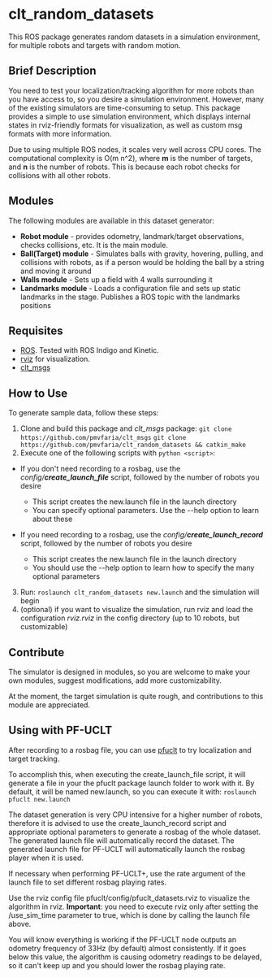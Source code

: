 # clt\_random\_datasets

This ROS package generates random datasets in a simulation environment, for multiple robots and targets with random motion.

## Brief Description

You need to test your localization/tracking algorithm for more robots than you have access to, so you desire a simulation environment. However, many of the existing simulators are time-consuming to setup. This package provides a simple to use simulation environment, which displays internal states in rviz-friendly formats for visualization, as well as custom msg formats with more information.

Due to using multiple ROS nodes, it scales very well across CPU cores. The computational complexity is O(m n^2), where **m** is the number of targets, and **n** is the number of robots. This is because each robot checks for collisions with all other robots.

## Modules

The following modules are available in this dataset generator:

* **Robot module** - provides odometry, landmark/target observations, checks collisions, etc. It is the main module.
* **Ball(Target) module** - Simulates balls with gravity, hovering, pulling, and collisions with robots, as if a person would be holding the ball by a string and moving it around
* **Walls module** - Sets up a field with 4 walls surrounding it
* **Landmarks module** - Loads a configuration file and sets up static landmarks in the stage. Publishes a ROS topic with the landmarks positions

## Requisites

* [ROS](https://www.ros.org). Tested with ROS Indigo and Kinetic.
* [rviz](https://wiki.ros.org/rviz) for visualization.
* [clt_msgs](https://github.com/pmvfaria/clt_msgs)

## How to Use

To generate sample data, follow these steps:

1. Clone and build this package and *clt\_msgs* package:
`git clone https://github.com/pmvfaria/clt_msgs`
`git clone https://github.com/pmvfaria/clt_random_datasets && catkin_make`
2. Execute one of the following scripts with `python <script>`:
  * If you don't need recording to a rosbag, use the *config/**create\_launch\_file*** script, followed by the number of robots you desire
    * This script creates the new.launch file in the launch directory
    * You can specify optional parameters. Use the --help option to learn about these
    
  * If you need recording to a rosbag, use the *config/**create\_launch\_record*** script, followed by the number of robots you desire
    * This script creates the new.launch file in the launch directory
    * You should use the --help option to learn how to specify the many optional parameters
3. Run: `roslaunch clt_random_datasets new.launch` and the simulation will begin
4. (optional) if you want to visualize the simulation, run rviz and load the configuration *rviz.rviz* in the config directory (up to 10 robots, but customizable)

## Contribute

The simulator is designed in modules, so you are welcome to make your own modules, suggest modifications, add more customizability.

At the moment, the target simulation is quite rough, and contributions to this module are appreciated.

## Using with PF-UCLT

After recording to a rosbag file, you can use [pfuclt](https://github.com/pmvfaria/pfuclt) to try localization and target tracking.

To accomplish this, when executing the create\_launch\_file script, it will generate a file in your the pfuclt package launch folder to work with it. By default, it will be named new.launch, so you can execute it with: `roslaunch pfuclt new.launch`

The dataset generation is very CPU intensive for a higher number of robots, therefore it is advised to use the create\_launch\_record script and appropriate optional parameters to generate a rosbag of the whole dataset. The generated launch file will automatically record the dataset. The generated launch file for PF-UCLT will automatically launch the rosbag player when it is used.

If necessary when performing PF-UCLT+, use the rate argument of the launch file to set different rosbag playing rates.

Use the rviz config file pfuclt/config/pfuclt_datasets.rviz to visualize the algorithm in rviz. **Important**: you need to execute rviz only after setting the /use_sim_time parameter to true, which is done by calling the launch file above.

You will know everything is working if the PF-UCLT node outputs an odometry frequency of 33Hz (by default) almost consistently. If it goes below this value, the algorithm is causing odometry readings to be delayed, so it can't keep up and you should lower the rosbag playing rate.
